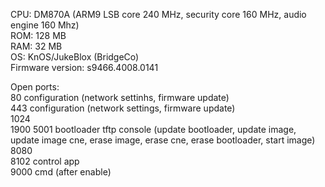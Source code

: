 CPU: DM870A (ARM9 LSB core 240 MHz, security core 160 MHz, audio engine 160 Mhz)  
ROM: 128 MB  
RAM: 32 MB  
OS: KnOS/JukeBlox (BridgeCo)  
Firmware version: s9466.4008.0141  

Open ports:  
80 configuration (network settinhs, firmware update)  
443 configuration (network settings, firmware update)  
1024  
1900
5001 bootloader tftp console (update bootloader, update image, update image cne, erase image, erase cne, erase bootloader, start image)  
8080  
8102 control app  
9000 cmd (after enable) 
